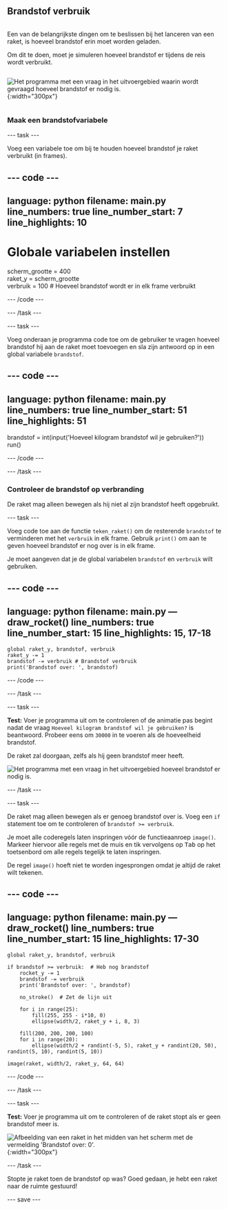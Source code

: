 ## Brandstof verbruik

<div style="display: flex; flex-wrap: wrap">
<div style="flex-basis: 200px; flex-grow: 1; margin-right: 15px;">

Een van de belangrijkste dingen om te beslissen bij het lanceren van een raket, is hoeveel brandstof erin moet worden geladen. 

Om dit te doen, moet je simuleren hoeveel brandstof er tijdens de reis wordt verbruikt.
</div>

![Het programma met een vraag in het uitvoergebied waarin wordt gevraagd hoeveel brandstof er nodig is.](images/burn_question_full.png){:width="300px"}

</div>

### Maak een brandstofvariabele

--- task ---

Voeg een variabele toe om bij te houden hoeveel brandstof je raket verbruikt (in frames).

--- code ---
---
language: python
filename: main.py
line_numbers: true
line_number_start: 7 
line_highlights: 10
---

# Globale variabelen instellen
scherm_grootte = 400   
raket_y = scherm_grootte  
verbruik = 100 # Hoeveel brandstof wordt er in elk frame verbruikt

--- /code ---

--- /task ---


--- task ---

Voeg onderaan je programma code toe om de gebruiker te vragen hoeveel brandstof hij aan de raket moet toevoegen en sla zijn antwoord op in een global variabele `brandstof`.

--- code ---
---
language: python
filename: main.py 
line_numbers: true
line_number_start: 51
line_highlights: 51
---

brandstof = int(input('Hoeveel kilogram brandstof wil je gebruiken?'))   
run()

--- /code ---

--- /task ---

### Controleer de brandstof op verbranding

De raket mag alleen bewegen als hij niet al zijn brandstof heeft opgebruikt.

--- task ---

Voeg code toe aan de functie `teken_raket()` om de resterende `brandstof` te verminderen met het `verbruik` in elk frame. Gebruik `print()` om aan te geven hoeveel brandstof er nog over is in elk frame.

Je moet aangeven dat je de global variabelen `brandstof` en `verbruik` wilt gebruiken.

--- code ---
---
language: python
filename: main.py — draw_rocket()
line_numbers: true
line_number_start: 15 
line_highlights: 15, 17-18
---

    global raket_y, brandstof, verbruik
    raket_y -= 1
    brandstof -= verbruik # Brandstof verbruik
    print('Brandstof over: ', brandstof)

--- /code ---

--- /task ---

--- task ---

**Test:** Voer je programma uit om te controleren of de animatie pas begint nadat de vraag `Hoeveel kilogram brandstof wil je gebruiken?` is beantwoord. Probeer eens om `30000` in te voeren als de hoeveelheid brandstof.

De raket zal doorgaan, zelfs als hij geen brandstof meer heeft.

![Het programma met een vraag in het uitvoergebied hoeveel brandstof er nodig is.](images/burn_question.png)

--- /task ---

--- task ---

De raket mag alleen bewegen als er genoeg brandstof over is. Voeg een `if` statement toe om te controleren of `brandstof >= verbruik`.

Je moet alle coderegels laten inspringen vóór de functieaanroep `image()`. Markeer hiervoor alle regels met de muis en tik vervolgens op <kbd>Tab</kbd> op het toetsenbord om alle regels tegelijk te laten inspringen.

De regel `image()` hoeft niet te worden ingesprongen omdat je altijd de raket wilt tekenen.

--- code ---
---
language: python
filename: main.py — draw_rocket()
line_numbers: true
line_number_start: 15
line_highlights: 17-30
---

    global raket_y, brandstof, verbruik
    
    if brandstof >= verbruik:  # Heb nog brandstof   
        rocket_y -= 1   
        brandstof -= verbruik
        print('Brandstof over: ', brandstof)   
    
        no_stroke()  # Zet de lijn uit 
    
        for i in range(25):   
            fill(255, 255 - i*10, 0)   
            ellipse(width/2, raket_y + i, 8, 3)    
    
        fill(200, 200, 200, 100)   
        for i in range(20):   
            ellipse(width/2 + randint(-5, 5), raket_y + randint(20, 50), randint(5, 10), randint(5, 10))   
    
    image(raket, width/2, raket_y, 64, 64)

--- /code ---

--- /task ---

--- task ---

**Test:** Voer je programma uit om te controleren of de raket stopt als er geen brandstof meer is.

![Afbeelding van een raket in het midden van het scherm met de vermelding 'Brandstof over: 0'.](images/burn_empty.png){:width="300px"}

--- /task ---

Stopte je raket toen de brandstof op was? Goed gedaan, je hebt een raket naar de ruimte gestuurd!

--- save ---

